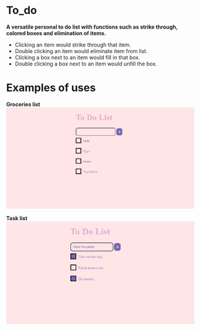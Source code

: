 # To_do

**A versatile personal to do list with functions such as strike through, colored boxes and elimination of items.**
- Clicking an item would strike through that item.
- Double clicking an item would eliminate item from list.
- Clicking a box next to an item would fill in that box.
- Double clicking a box next to an item would unfill the box.


# Examples of uses
**Groceries list**
![image info](Groceries.jpg)

**Task list**
![image info](Tasks.jpg)